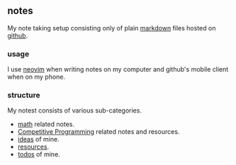 ## notes

My note taking setup consisting only of plain [markdown](https://en.wikipedia.org/wiki/Markdown) files
hosted on [github](http://github.com/japiirainen/notes).

### usage

I use [neovim](https://neovim.io/) when writing notes on my computer and github's mobile
client when on my phone.

### structure

My notest consists of various sub-categories.

- [math](./math/index.md) related notes.
- [Competitive Programming](./cp/index.md) related notes and resources.
- [ideas](./ideas/index.md) of mine.
- [resources](./resources.md).
- [todos](./todo.md) of mine.
